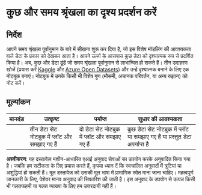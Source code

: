 # कुछ और समय श्रृंखला का दृश्य प्रदर्शन करें

## निर्देश

आपने समय श्रृंखला पूर्वानुमान के बारे में सीखना शुरू कर दिया है, जो इस विशेष मॉडलिंग की आवश्यकता वाले डेटा के प्रकार को देखकर आता है। आपने ऊर्जा के आसपास कुछ डेटा को दृश्यात्मक रूप से प्रदर्शित किया है। अब, कुछ और डेटा ढूंढें जो समय श्रृंखला पूर्वानुमान से लाभान्वित हो सकते हैं। तीन उदाहरण खोजें (प्रयास करें [Kaggle](https://kaggle.com) और [Azure Open Datasets](https://azure.microsoft.com/en-us/services/open-datasets/catalog/?WT.mc_id=academic-77952-leestott)) और उन्हें दृश्यात्मक बनाने के लिए एक नोटबुक बनाएं। नोटबुक में उनके किसी भी विशेष गुण (मौसमी, अचानक परिवर्तन, या अन्य रुझान) को नोट करें।

## मूल्यांकन

| मानदंड  | उत्कृष्ट                                                 | पर्याप्त                                             | सुधार की आवश्यकता                                                                         |
| ------- | ------------------------------------------------------- | --------------------------------------------------- | ----------------------------------------------------------------------------------------- |
|         | तीन डेटा सेट नोटबुक में प्लॉट और समझाए गए हैं            | दो डेटा सेट नोटबुक में प्लॉट और समझाए गए हैं        | कुछ डेटा सेट नोटबुक में प्लॉट या समझाए गए हैं या प्रस्तुत डेटा अपर्याप्त है              |

**अस्वीकरण**:
यह दस्तावेज़ मशीन-आधारित एआई अनुवाद सेवाओं का उपयोग करके अनुवादित किया गया है। जबकि हम सटीकता के लिए प्रयास करते हैं, कृपया ध्यान दें कि स्वचालित अनुवादों में त्रुटियां या अशुद्धियां हो सकती हैं। मूल दस्तावेज़ को उसकी मूल भाषा में प्रामाणिक स्रोत माना जाना चाहिए। महत्वपूर्ण जानकारी के लिए, पेशेवर मानव अनुवाद की सिफारिश की जाती है। इस अनुवाद के उपयोग से उत्पन्न किसी भी गलतफहमी या गलत व्याख्या के लिए हम उत्तरदायी नहीं हैं।